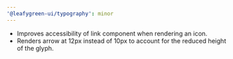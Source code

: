 ```yaml
---
'@leafygreen-ui/typography': minor
---
```


- Improves accessibility of link component when rendering an icon.
- Renders arrow at 12px instead of 10px to account for the reduced height of the glyph.
